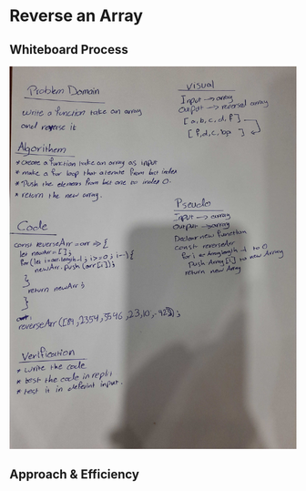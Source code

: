 # Reverse an Array
<!-- We should write a function recive an array as input and the output the reverse of that array  -->

## Whiteboard Process
![reverse-array](./20210627_203613.jpg)

## Approach & Efficiency
<!-- First I make a function contain foor loop take an array as input and reverse it and push it in a new array -->
